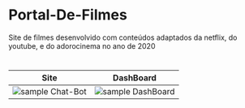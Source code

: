 # Portal-De-Filmes

Site de filmes desenvolvido com conteúdos adaptados da netflix, do youtube, e do adorocinema no ano de 2020

# 
|Site|DashBoard
| --- | --- |
| ![sample Chat-Bot](blob:https://tenor.com/eba809df-05c6-4914-a0eb-f2f59924a099) | ![sample DashBoard](https://i.imgur.com/lRMHiJt.gif) |
